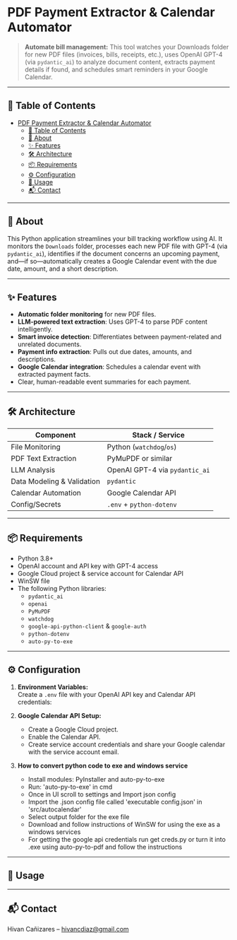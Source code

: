 # PDF Payment Extractor & Calendar Automator

> **Automate bill management:** This tool watches your Downloads folder for new PDF files (invoices, bills, receipts, etc.), uses OpenAI GPT-4 (via `pydantic_ai`) to analyze document content, extracts payment details if found, and schedules smart reminders in your Google Calendar.

---

## 📜 Table of Contents
- [PDF Payment Extractor \& Calendar Automator](#pdf-payment-extractor--calendar-automator)
  - [📜 Table of Contents](#-table-of-contents)
  - [📌 About](#-about)
  - [✨ Features](#-features)
  - [🛠️ Architecture](#️-architecture)
  - [📦 Requirements](#-requirements)
  - [⚙️ Configuration](#️-configuration)
  - [🏁 Usage](#-usage)
  - [📬 Contact](#-contact)

---

## 📌 About
This Python application streamlines your bill tracking workflow using AI. It monitors the `Downloads` folder, processes each new PDF file with GPT-4 (via `pydantic_ai`), identifies if the document concerns an upcoming payment, and—if so—automatically creates a Google Calendar event with the due date, amount, and a short description.

---

## ✨ Features
- **Automatic folder monitoring** for new PDF files.
- **LLM-powered text extraction**: Uses GPT-4 to parse PDF content intelligently.
- **Smart invoice detection**: Differentiates between payment-related and unrelated documents.
- **Payment info extraction**: Pulls out due dates, amounts, and descriptions.
- **Google Calendar integration**: Schedules a calendar event with extracted payment facts.
- Clear, human-readable event summaries for each payment.

---

## 🛠️ Architecture

| Component             | Stack / Service           |
|-----------------------|--------------------------|
| File Monitoring       | Python (`watchdog`/`os`) |
| PDF Text Extraction   | PyMuPDF or similar       |
| LLM Analysis          | OpenAI GPT-4 via `pydantic_ai` |
| Data Modeling & Validation | `pydantic`         |
| Calendar Automation   | Google Calendar API      |
| Config/Secrets        | `.env` + `python-dotenv` |

---

## 📦 Requirements

- Python 3.8+
- OpenAI account and API key with GPT-4 access
- Google Cloud project & service account for Calendar API
- WinSW file
- The following Python libraries:
  - `pydantic_ai`
  - `openai`
  - `PyMuPDF`
  - `watchdog`
  - `google-api-python-client` & `google-auth`
  - `python-dotenv`
  - `auto-py-to-exe`

---

## ⚙️ Configuration

1. **Environment Variables:**  
  Create a `.env` file with your OpenAI API key and Calendar API credentials:

2. **Google Calendar API Setup:**
   - Create a Google Cloud project.
   - Enable the Calendar API.
   - Create service account credentials and share your Google calendar with the service account email.

3. **How to convert python code to exe and windows service**
    - Install modules: PyInstaller and auto-py-to-exe
    - Run: 'auto-py-to-exe' in cmd
    - Once in UI scroll to settings and Import json config
    - Import the .json config file called 'executable config.json' in 'src/autocalendar'
    - Select output folder for the exe file
    - Download and follow instructions of WinSW for using the exe as a windows services
    - For getting the google api credentials run get creds.py or turn it into .exe using auto-py-to-pdf and follow the instructions
  
---

## 🏁 Usage


---

## 📬 Contact
Hivan Cañizares – hivancdiaz@gmail.com  
